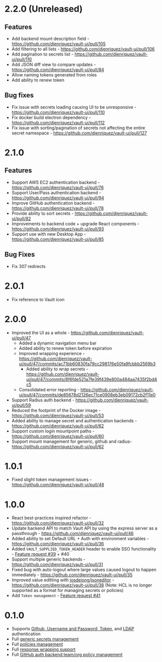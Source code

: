 # 2.2.0 (Unreleased)
## Features
- Add backend mount description field - https://github.com/djenriquez/vault-ui/pull/105
- Add filtering to all lists - https://github.com/djenriquez/vault-ui/pull/106
- Add pagination to secrets list - https://github.com/djenriquez/vault-ui/pull/110
- Add JSON diff view to compare updates - https://github.com/djenriquez/vault-ui/pull/84
- Allow naming tokens generated from roles
- Add ability to renew token

## Bug fixes
- Fix issue with secrets loading causing UI to be unresponsive - https://github.com/djenriquez/vault-ui/pull/110
- Fix docker build electron dependency - https://github.com/djenriquez/vault-ui/pull/112
- Fix issue with sorting/pagination of secrets not affecting the entire secret namespace - https://github.com/djenriquez/vault-ui/pull/127

# 2.1.0
## Features
- Support AWS EC2 authentication backend - https://github.com/djenriquez/vault-ui/pull/76
- Support User/Pass authentication backend - https://github.com/djenriquez/vault-ui/pull/94
- Improve GitHub authentication backend - https://github.com/djenriquez/vault-ui/pull/78
- Provide ability to sort secrets - https://github.com/djenriquez/vault-ui/pull/82
- Improvements to backend code + upgrade React components - https://github.com/djenriquez/vault-ui/pull/93
- Support use with new Desktop App - https://github.com/djenriquez/vault-ui/pull/85

## Bug Fixes
- Fix 307 redirects

# 2.0.1
- Fix reference to Vault icon

# 2.0.0
- Improved the UI as a whole - https://github.com/djenriquez/vault-ui/pull/47
  - Added a dynamic navigation menu bar
  - Added ability to renew token before expiration
  - Improved wrapping experience - https://github.com/djenriquez/vault-ui/pull/47/commits/ac71bb60830fa79cc298176e50fa9fcbbb2569b3
    - Added ability to wrap secrets - https://github.com/djenriquez/vault-ui/pull/47/commits/8f6fde521a7fe39f439e800a484aa7435f2bd4c5
  - Consolidated error reporting - https://github.com/djenriquez/vault-ui/pull/47/commits/de85678d2126ec71ce0908eb3eb09172cb2f11e0
- Support Radius auth backend - https://github.com/djenriquez/vault-ui/pull/59
- Reduced the footprint of the Docker image - https://github.com/djenriquez/vault-ui/pull/53
- Added ability to manage secret and authentication backends - https://github.com/djenriquez/vault-ui/pull/62
- Support custom login mountpoint paths - https://github.com/djenriquez/vault-ui/pull/60
- Support mount management for generic, github and radius- https://github.com/djenriquez/vault-ui/pull/62

# 1.0.1
- Fixed slight token management issues - https://github.com/djenriquez/vault-ui/pull/48

# 1.0.0
- React best-practices inspired refactor - https://github.com/djenriquez/vault-ui/pull/32
- Update backend API to match Vault API by using the express server as a passthrough - https://github.com/djenriquez/vault-ui/pull/46
- Added ability to set Default URL + Auth with environment variables - https://github.com/djenriquez/vault-ui/pull/36
- Added `VAULT_SUPPLIED_TOKEN_HEADER` header to enable SSO functionality - [Feature request #39](https://github.com/djenriquez/vault-ui/issues/39) + #40 
- Support multiple generic backends - https://github.com/djenriquez/vault-ui/pull/31
- Fixed bug with auto-logout where large values caused logout to happen immediately - https://github.com/djenriquez/vault-ui/pull/35
- Improved value editting with [josdejong/jsoneditor](josdejong/jsoneditor) - https://github.com/djenriquez/vault-ui/pull/38 (Note: HCL is no longer supported as a format for managing secrets or policies)
- Add `Token management` - [Feature request #41](https://github.com/djenriquez/vault-ui/issues/41)

# 0.1.0
- Supports [Github, Username and Password, Token](https://github.com/djenriquez/vault-ui/pull/3), and [LDAP](https://github.com/djenriquez/vault-ui/pull/16) authentication
- Full [generic secrets management](https://github.com/djenriquez/vault-ui/pull/2)
- Full [policies management](https://github.com/djenriquez/vault-ui/pull/4)
- Full [response wrapping support](https://github.com/djenriquez/vault-ui/pull/18)
- Full [GitHub auth backend team/org policy management](https://github.com/djenriquez/vault-ui/pull/13)
